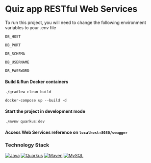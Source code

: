 # Quiz app RESTful Web Services

To run this project, you will need to change the following environment variables to your .env file

`DB_HOST`

`DB_PORT`

`DB_SCHEMA`

`DB_USERNAME`

`DB_PASSWORD`


#### Build & Run Docker containers
`./gradlew clean build`

`docker-compose up --build -d`

#### Start the project in development mode
`./mvnw quarkus:dev`

#### Access Web Services reference on `localhost:8080/swagger`

### Technology Stack 

<a href="https://www.oracle.com/java/" target="_blank" rel="noreferrer"><img src="https://img.shields.io/badge/Code-Java-informational?style=for-the-badge&logo=coffeescript&logoColor=white&color=2bbc8a" alt="Java" /></a>
<a href="https://www.quarkus.io/" target="_blank" rel="noreferrer"><img src="https://img.shields.io/badge/Framework-Quarkus-informational?style=for-the-badge&logo=quarkus&logoColor=white&color=2bbc8a" alt="Quarkus" /></a>
<a href="https://maven.apache.org/" target="_blank" rel="noreferrer"> <img src="https://img.shields.io/badge/Tool-Maven-informational?style=for-the-badge&logo=apachemaven&logoColor=white&color=2bbc8a" alt="Maven" /></a>
<a href="https://www.mysql.com/" target="_blank" rel="noreferrer"><img src="https://img.shields.io/badge/DB-MySQL-informational?style=for-the-badge&logo=mysql&logoColor=white&color=2bbc8a" alt="MySQL" /></a>